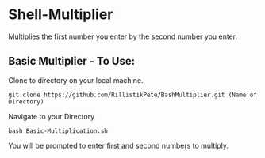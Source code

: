 # Shell-Multiplier
Multiplies the first number you enter by the second number you enter.


## Basic Multiplier - To Use:

Clone to directory on your local machine.

`git clone https://github.com/RillistikPete/BashMultiplier.git (Name of Directory)`

Navigate to your Directory

`bash Basic-Multiplication.sh`

You will be prompted to enter first and second numbers to multiply.
